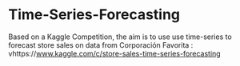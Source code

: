 # Time-Series-Forecasting
Based on a Kaggle Competition, the aim is to use use time-series to forecast store sales on data from Corporación Favorita : 
vhttps://www.kaggle.com/c/store-sales-time-series-forecasting
